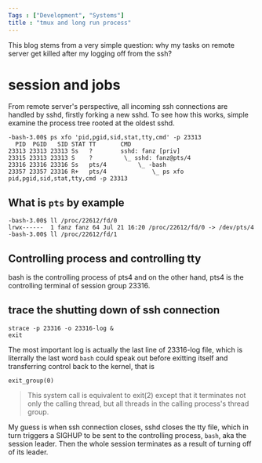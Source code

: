 ```yaml
---
Tags : ["Development", "Systems"]
title : "tmux and long run process"
---
```


This blog stems from a very simple question: why my tasks on remote server get killed
after my logging off from the ssh?

# session and jobs

From remote server's perspective, all incoming ssh connections are handled by sshd,
firstly forking a new sshd. To see how this works, simple examine the process tree rooted
at the oldest sshd.

	-bash-3.00$ ps xfo 'pid,pgid,sid,stat,tty,cmd' -p 23313
	  PID  PGID   SID STAT TT       CMD
	23313 23313 23313 Ss   ?        sshd: fanz [priv]
	23315 23313 23313 S    ?         \_ sshd: fanz@pts/4
	23316 23316 23316 Ss   pts/4         \_ -bash
	23357 23357 23316 R+   pts/4             \_ ps xfo pid,pgid,sid,stat,tty,cmd -p 23313

## What is `pts` by example

	-bash-3.00$ ll /proc/22612/fd/0
	lrwx------  1 fanz fanz 64 Jul 21 16:20 /proc/22612/fd/0 -> /dev/pts/4
	-bash-3.00$ ll /proc/22612/fd/1

## Controlling process and controlling tty

bash is the controlling process of pts4 and on the other hand, pts4 is the controlling
terminal of session group 23316.

## trace the shutting down of ssh connection

	strace -p 23316 -o 23316-log &
	exit

The most important log is actually the last line of 23316-log file, which is literrally
the last word `bash` could speak out before exitting itself and transferring control back
to the kernel, that is

	exit_group(0)

> This system call is equivalent to exit(2) except that it terminates not only the
> calling thread, but all threads in the calling process's thread group.

My guess is when ssh connection closes, sshd closes the tty file, which in turn triggers
a SIGHUP to be sent to the controlling process, `bash`, aka the session leader. Then
the whole session terminates as a result of turning off of its leader.
